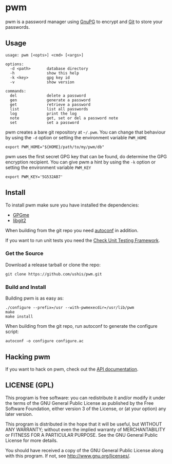 # pwm

pwm is a password manager using [GnuPG](http://www.gnupg.org) to encrypt and
[Git](http://git-scm.com) to store your passwords.

## Usage

    usage: pwm [<opts>] <cmd> [<args>]

    options:
      -d <path>       database directory
      -h              show this help
      -k <key>        gpg key id
      -v              show version

    commands:
      del             delete a password
      gen             generate a password
      get             retrieve a password
      list            list all passwords
      log             print the log
      note            get, set or del a password note
      set             set a password

pwm creates a bare git repository at ```~/.pwm```. You can change that
behaviour by using the ```-d``` option or setting the environment
variable ```PWM_HOME```

    export PWM_HOME="${HOME}/path/to/my/pwm/db"

pwm uses the first secret GPG key that can be found, do determine the GPG
encryption recipient. You can give pwm a hint by using the ```-k``` option or
setting the environment variable ```PWM_KEY```

    export PWM_KEY='5G532AB7'

## Install

To install pwm make sure you have installed the dependencies:

* [GPGme](http://www.gnupg.org/related_software/gpgme)
* [libgit2](http://libgit2.github.com)

When building from the git repo you need
[autoconf](https://www.gnu.org/software/autoconf) in addition.

If you want to run unit tests you need the
[Check Unit Testing Framework](http://check.sourceforge.net/).

### Get the Source

Download a release tarball or clone the repo:

    git clone https://github.com/ushis/pwm.git

### Build and Install

Building pwm is as easy as:

    ./configure --prefix=/usr --with-pwmexecdir=/usr/lib/pwm
    make
    make install

When building from the git repo, run autoconf to generate the configure script:

    autoconf -o configure configure.ac

## Hacking pwm

If you want to hack on pwm, check out the
[API documentation](http://ushis.github.io/pwm).

## LICENSE (GPL)

This program is free software: you can redistribute it and/or modify
it under the terms of the GNU General Public License as published by
the Free Software Foundation, either version 3 of the License, or
(at your option) any later version.

This program is distributed in the hope that it will be useful,
but WITHOUT ANY WARRANTY; without even the implied warranty of
MERCHANTABILITY or FITNESS FOR A PARTICULAR PURPOSE.  See the
GNU General Public License for more details.

You should have received a copy of the GNU General Public License
along with this program.  If not, see <http://www.gnu.org/licenses/>.
